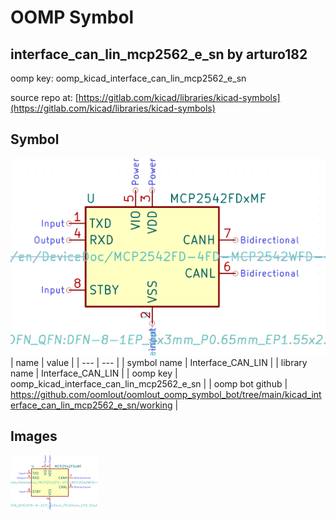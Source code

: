 # OOMP Symbol  
## interface_can_lin_mcp2562_e_sn  by arturo182  
  
oomp key: oomp_kicad_interface_can_lin_mcp2562_e_sn  
  
source repo at: [https://gitlab.com/kicad/libraries/kicad-symbols](https://gitlab.com/kicad/libraries/kicad-symbols)  
## Symbol  
  
[![working.png](working_600.png)](working.png)  
| name | value | 
| --- | --- | 
| symbol name | Interface_CAN_LIN | 
| library name | Interface_CAN_LIN | 
| oomp key | oomp_kicad_interface_can_lin_mcp2562_e_sn | 
| oomp bot github | https://github.com/oomlout/oomlout_oomp_symbol_bot/tree/main/kicad_interface_can_lin_mcp2562_e_sn/working | 
## Images  
  
[![working.png](working_140.png)](working.png)  
